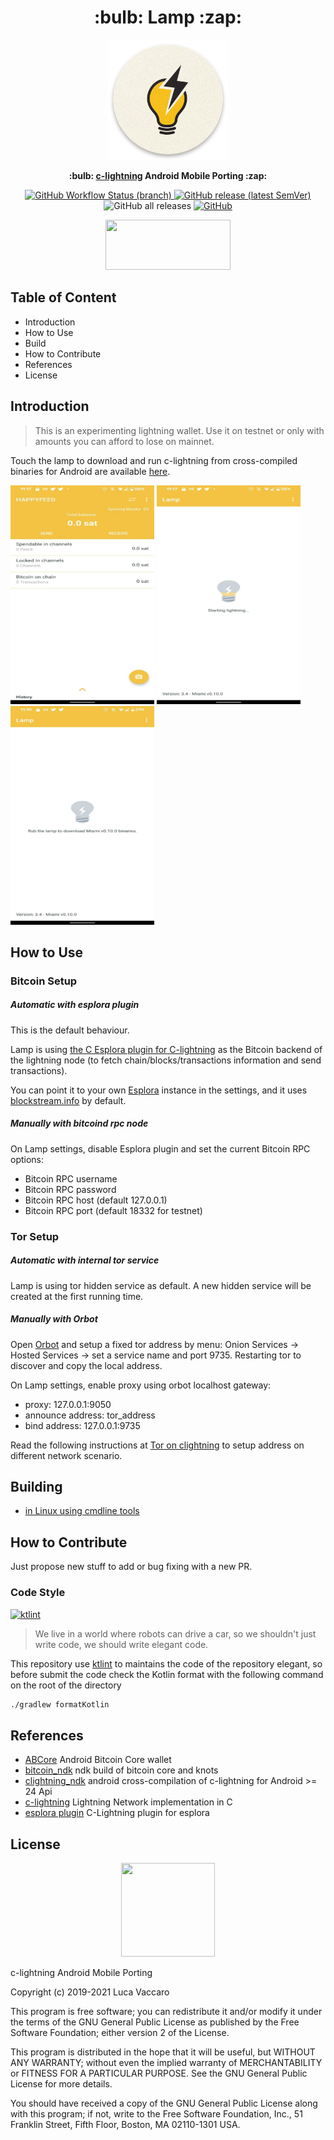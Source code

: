 <div align="center">
  <h1>:bulb: Lamp :zap:</h1>

  <img src="https://github.com/clightning4j/icons/blob/main/lamp_app/android/res/mipmap-xxxhdpi/ic_launcher.png" />

  <p>
    <strong> :bulb: <a href="https://github.com/ElementsProject/lightning">c-lightning</a> Android Mobile Porting :zap: </strong>
  </p>

  <p>
      <a href="https://github.com/clightning4j/lamp/actions">
        <img alt="GitHub Workflow Status (branch)" src="https://img.shields.io/github/workflow/status/clightning4j/lamp/android-master/master?style=flat-square">
      </a>  
      <a href="https://github.com/clightning4j/lamp/releases">
        <img alt="GitHub release (latest SemVer)" src="https://img.shields.io/github/v/release/clightning4j/lamp?style=flat-square">
      </a>
      <img alt="GitHub all releases" src="https://img.shields.io/github/downloads/clightning4j/lamp/total?style=flat-square">
      <a href="https://github.com/clightning4j/lamp/blob/master/LICENSE">
        <img alt="GitHub" src="https://img.shields.io/github/license/clightning4j/lamp?style=flat-square">
      </a>
  </p>

  <p>
    <a href="https://apt.izzysoft.de/fdroid/index/apk/com.lvaccaro.lamp">
        <img src="https://gitlab.com/IzzyOnDroid/repo/-/raw/master/assets/IzzyOnDroid.png" width="200" height="80" />
      </a>
  </p>
</div>

## Table of Content

- Introduction
- How to Use
- Build
- How to Contribute
- References
- License

## Introduction

> This is an experimenting lightning wallet. Use it on testnet or only with amounts you can afford to lose on mainnet.

Touch the lamp to download and run c-lightning from cross-compiled binaries for Android are available [here](https://github.com/clightning4j/lightning_ndk/releases).

<span> 
    <img src="doc/img/Screen1.png" width="230" height="350" />
    <img src="doc/img/Screen2.png" width="230" height="350" />
    <img src="doc/img/Screen3.png" width="230" height="350" />
</span>

## How to Use

### Bitcoin Setup

##### Automatic with esplora plugin

This is the default behaviour.

Lamp is using [the C Esplora plugin for C-lightning](https://github.com/clightning4j/esplora_clnd_plugin) as the Bitcoin backend of the lightning node (to fetch chain/blocks/transactions information and send transactions).

You can point it to your own [Esplora](github.com/Blockstream/esplora) instance in the settings, and it uses [blockstream.info](https://blockstream.info) by default.


##### Manually with bitcoind rpc node
On Lamp settings, disable Esplora plugin and set the current Bitcoin RPC options:

- Bitcoin RPC username
- Bitcoin RPC password
- Bitcoin RPC host (default 127.0.0.1)
- Bitcoin RPC port (default 18332 for testnet)

### Tor Setup

##### Automatic with internal tor service

Lamp is using tor hidden service as default. A new hidden service will be created at the first running time.

##### Manually with Orbot

Open [Orbot](https://github.com/guardianproject/Orbot) and setup a fixed tor address by menu: Onion Services -> Hosted Services -> set a service name and port 9735. Restarting tor to discover and copy the local address.

On Lamp settings, enable proxy using orbot localhost gateway:

- proxy: 127.0.0.1:9050
- announce address: tor_address
- bind address: 127.0.0.1:9735

Read the following instructions at [Tor on clightning](https://lightning.readthedocs.io/TOR.html) to setup address on different network scenario.

## Building

 * [in Linux using cmdline tools](doc/cmdline-tools-setup.md)

## How to Contribute

Just propose new stuff to add or bug fixing with a new PR.

### Code Style
[![ktlint](https://img.shields.io/badge/code%20style-%E2%9D%A4-FF4081.svg)](https://ktlint.github.io/)

> We live in a world where robots can drive a car, so we shouldn't just write code, we should write elegant code.

This repository use [ktlint](https://github.com/pinterest/ktlint) to maintains the code of the repository elegant, so 
before submit the code check the Kotlin format with the following command on the root of the directory

```bash
./gradlew formatKotlin
```

## References

- [ABCore](https://github.com/greenaddress/abcore) Android Bitcoin Core wallet
- [bitcoin_ndk](https://github.com/greenaddress/bitcoin_ndk) ndk build of bitcoin core and knots
- [clightning_ndk](https://github.com/clightning4j/lightning_ndk) android cross-compilation of c-lightning for Android >= 24 Api
- [c-lightning](https://github.com/ElementsProject/lightning) Lightning Network implementation in C
- [esplora plugin](https://github.com/clightning4j/esplora_clnd_plugin) C-Lightning plugin for esplora

## License

<div align="center">
  <img src="https://opensource.org/files/osi_keyhole_300X300_90ppi_0.png" width="150" height="150"/>
</div>

c-lightning Android Mobile Porting

Copyright (c) 2019-2021 Luca Vaccaro

This program is free software; you can redistribute it and/or modify
it under the terms of the GNU General Public License as published by
the Free Software Foundation; either version 2 of the License.

This program is distributed in the hope that it will be useful,
but WITHOUT ANY WARRANTY; without even the implied warranty of
MERCHANTABILITY or FITNESS FOR A PARTICULAR PURPOSE.  See the
GNU General Public License for more details.

You should have received a copy of the GNU General Public License along
with this program; if not, write to the Free Software Foundation, Inc.,
51 Franklin Street, Fifth Floor, Boston, MA 02110-1301 USA.
